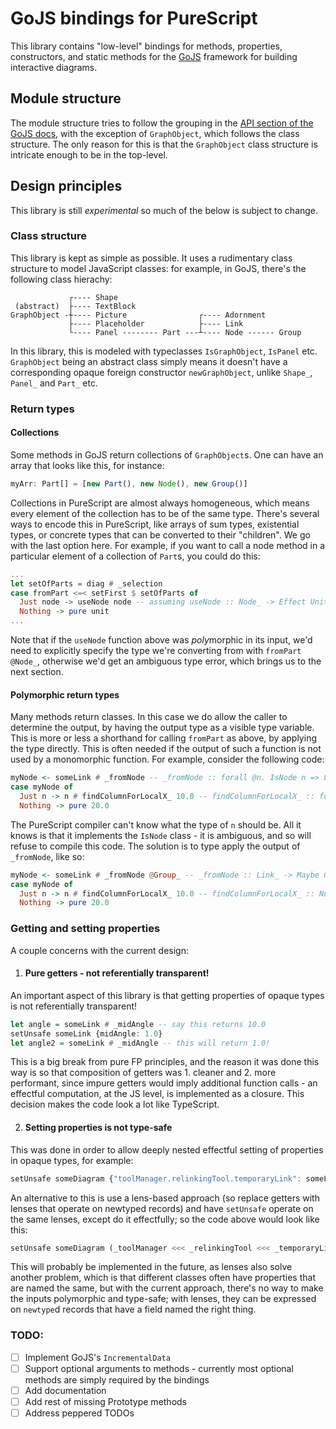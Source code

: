 # GoJS bindings for PureScript

This library contains "low-level" bindings for methods, properties, constructors, and static methods for the [GoJS](https://gojs.net/latest/index.html) framework for building interactive diagrams.

## Module structure

The module structure tries to follow the grouping in the [API section of the GoJS docs](https://gojs.net/latest/api/), with the exception of `GraphObject`, which follows the class structure. The only reason for this is that the `GraphObject` class structure is intricate enough to be in the top-level.

## Design principles

This library is still _*experimental*_ so much of the below is subject to change.

### Class structure
This library is kept as simple as possible. It uses a rudimentary class structure to model JavaScript classes: for example, in GoJS, there's the following class hierachy:

```
             ┌---- Shape 
 (abstract)  ├---- TextBlock
GraphObject -┼---- Picture                ┌---- Adornment
             ├---- Placeholder            ├---- Link
             └---- Panel -------- Part ---┴---- Node ------ Group 
```
In this library, this is modeled with typeclasses `IsGraphObject`, `IsPanel` etc. `GraphObject` being an abstract class simply means it doesn't have a corresponding opaque foreign constructor `newGraphObject`, unlike `Shape_`, `Panel_` and `Part_` etc.

### Return types
#### Collections
Some methods in GoJS return collections of `GraphObject`s. One can have an array that looks like this, for instance:
```typescript
myArr: Part[] = [new Part(), new Node(), new Group()]
```
Collections in PureScript are almost always homogeneous, which means every element of the collection has to be of the same type. There's several ways to encode this in PureScript, like arrays of sum types, existential types, or concrete types that can be converted to their "children". We go with the last option here. For example, if you want to call a node method in a particular element of a collection of `Part`s, you could do this:

```purescript
...
let setOfParts = diag # _selection
case fromPart <=< setFirst $ setOfParts of
  Just node -> useNode node -- assuming useNode :: Node_ -> Effect Unit
  Nothing -> pure unit
...
```

Note that if the `useNode` function above was *poly*morphic in its input, we'd need to explicitly specify the type we're converting from with `fromPart @Node_`, otherwise we'd get an ambiguous type error, which brings us to the next section.

#### Polymorphic return types
Many methods return classes. In this case we do allow the caller to determine the output, by having the output type as a visible type variable. This is more or less a shorthand for calling `fromPart` as above, by applying the type directly. This is often needed if the output of such a function is not used by a monomorphic function. For example, consider the following code:
```purescript
myNode <- someLink # _fromNode -- _fromNode :: forall @n. IsNode n => Link_ -> Maybe n
case myNode of
  Just n -> n # findColumnForLocalX_ 10.0 -- findColumnForLocalX_ :: forall p. IsPanel p => Number -> p -> Effect Number
  Nothing -> pure 20.0
```
The PureScript compiler can't know what the type of `n` should be. All it knows is that it implements the `IsNode` class - it is ambiguous, and so will refuse to compile this code. The solution is to type apply the output of `_fromNode`, like so: 
```purescript
myNode <- someLink # _fromNode @Group_ -- _fromNode :: Link_ -> Maybe Group_
case myNode of
  Just n -> n # findColumnForLocalX_ 10.0 -- findColumnForLocalX_ :: Number -> Group_ -> Effect Number
  Nothing -> pure 20.0
```

### Getting and setting properties

A couple concerns with the current design:

1. #### Pure getters - not referentially transparent!
An important aspect of this library is that getting properties of opaque types is not referentially transparent! 

```purescript
let angle = someLink # _midAngle -- say this returns 10.0
setUnsafe someLink {midAngle: 1.0}
let angle2 = someLink # _midAngle -- this will return 1.0!
```

This is a big break from pure FP principles, and the reason it was done this way is so that composition of getters was 1. cleaner and 2. more performant, since impure getters would imply additional function calls - an effectful computation, at the JS level, is implemented as a closure. This decision makes the code look a lot like TypeScript.

2. #### Setting properties is not type-safe
This was done in order to allow deeply nested effectful setting of properties in opaque types, for example:
```purescript
setUnsafe someDiagram {"toolManager.relinkingTool.temporaryLink": someLink}
```


An alternative to this is use a lens-based approach (so replace getters with lenses that operate on newtyped records) and have `setUnsafe` operate on the same lenses, except do it effectfully; so the code above would look like this:

```purescript
setUnsafe someDiagram (_toolManager <<< _relinkingTool <<< _temporaryLink) someLink
```

This will probably be implemented in the future, as lenses also solve another problem, which is that different classes often have properties that are named the same, but with the current approach, there's no way to make the inputs polymorphic and type-safe; with lenses, they can be expressed on `newtype`d records that have a field named the right thing.

### TODO:
 - [ ] Implement GoJS's `IncrementalData`
 - [ ] Support optional arguments to methods - currently most optional methods are simply required by the bindings
 - [ ] Add documentation
 - [ ] Add rest of missing Prototype methods
 - [ ] Address peppered TODOs